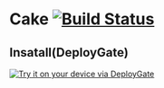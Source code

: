 # Cake [![Build Status](https://travis-ci.org/operando/Cake.svg?branch=master)](https://travis-ci.org/operando/Cake)

## Insatall(DeployGate)

[<img src="https://dply.me/srtp3z/button/large" alt="Try it on your device via DeployGate">](https://dply.me/srtp3z#install)
